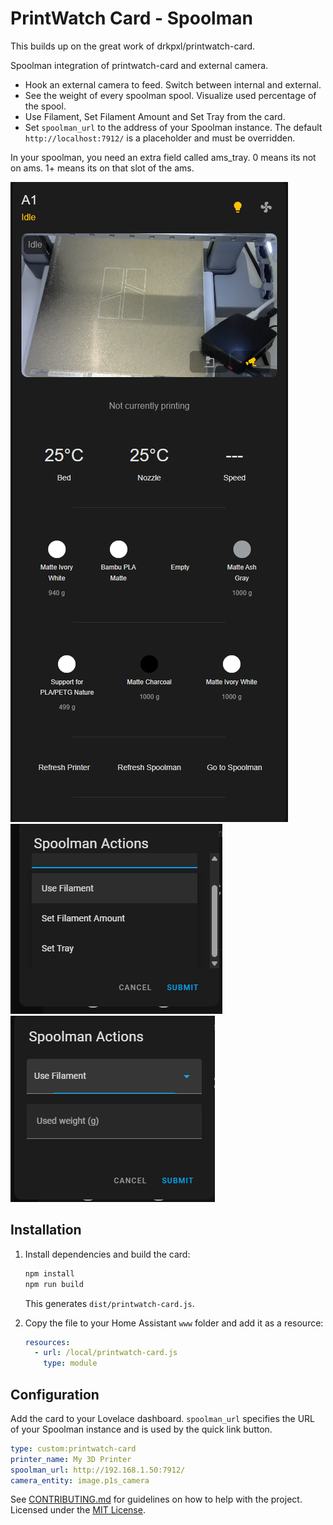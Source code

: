 # PrintWatch Card - Spoolman

This builds up on the great work of drkpxl/printwatch-card.

Spoolman integration of printwatch-card and external camera.

- Hook an external camera to feed. Switch between internal and external.
- See the weight of every spoolman spool. Visualize used percentage of the spool.
- Use Filament, Set Filament Amount and Set Tray from the card.
- Set `spoolman_url` to the address of your Spoolman instance. The default
  `http://localhost:7912/` is a placeholder and must be overridden.

In your spoolman, you need an extra field called ams_tray. 0 means its not on ams. 1+ means its on that slot of the ams.

![PrintWatch Card Screenshot](assets/printwatch-spoolman2.png)
![PrintWatch Card Screenshot](assets/printwatch-spoolman3.png)
![PrintWatch Card Screenshot](assets/printwatch-spoolman4.png)

## Installation

1. Install dependencies and build the card:
   ```bash
   npm install
   npm run build
   ```
   This generates `dist/printwatch-card.js`.

2. Copy the file to your Home Assistant `www` folder and add it as a resource:
   ```yaml
   resources:
     - url: /local/printwatch-card.js
       type: module
   ```

## Configuration

Add the card to your Lovelace dashboard. `spoolman_url` specifies the URL of your Spoolman instance and is used by the quick link button.

```yaml
type: custom:printwatch-card
printer_name: My 3D Printer
spoolman_url: http://192.168.1.50:7912/
camera_entity: image.p1s_camera
```

See [CONTRIBUTING.md](CONTRIBUTING.md) for guidelines on how to help with the project. Licensed under the [MIT License](LISCENSE).
